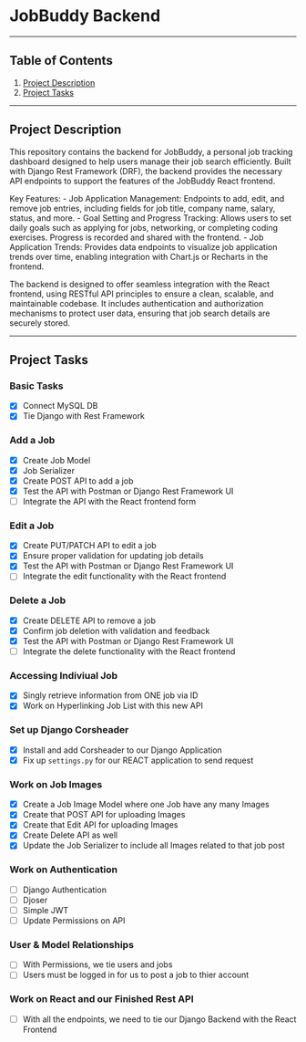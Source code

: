 # JobBuddy Backend

---

## Table of Contents 
1) [Project Description](#project-description)
1) [Project Tasks](#project-tasks)

---

## Project Description 

This repository contains the backend for JobBuddy, a personal job tracking dashboard designed to help users manage their job search efficiently. Built with Django Rest Framework (DRF), the backend provides the necessary API endpoints to support the features of the JobBuddy React frontend.

Key Features:
    - Job Application Management: Endpoints to add, edit, and remove job entries, including fields for job title, company name, salary, status, and more.
    - Goal Setting and Progress Tracking: Allows users to set daily goals such as applying for jobs, networking, or completing coding exercises. Progress is recorded and shared with the frontend.
    - Job Application Trends: Provides data endpoints to visualize job application trends over time, enabling integration with Chart.js or Recharts in the frontend.

The backend is designed to offer seamless integration with the React frontend, using RESTful API principles to ensure a clean, scalable, and maintainable codebase. It includes authentication and authorization mechanisms to protect user data, ensuring that job search details are securely stored.

---

## Project Tasks

### Basic Tasks
- [x] Connect MySQL DB
- [x] Tie Django with Rest Framework 

### Add a Job
- [x] Create Job Model
- [x] Job Serializer 
- [x] Create POST API to add a job
- [x] Test the API with Postman or Django Rest Framework UI
- [ ] Integrate the API with the React frontend form

### Edit a Job
- [x] Create PUT/PATCH API to edit a job
- [x] Ensure proper validation for updating job details
- [x] Test the API with Postman or Django Rest Framework UI
- [ ] Integrate the edit functionality with the React frontend

### Delete a Job
- [x] Create DELETE API to remove a job
- [x] Confirm job deletion with validation and feedback
- [x] Test the API with Postman or Django Rest Framework UI
- [ ] Integrate the delete functionality with the React frontend

### Accessing Indiviual Job 
- [x] Singly retrieve information from ONE job via ID
- [x] Work on Hyperlinking Job List with this new API 

### Set up Django Corsheader 
- [x] Install and add Corsheader to our Django Application 
- [x] Fix up `settings.py` for our REACT application to send request

### Work on Job Images 
- [x] Create a Job Image Model where one Job have any many Images
- [x] Create that POST API for uploading Images 
- [x] Create that Edit API for uploading Images 
- [x] Create Delete API as well
- [x] Update the Job Serializer to include all Images related to that job post 

### Work on Authentication 
- [ ] Django Authentication
- [ ] Djoser
- [ ] Simple JWT
- [ ] Update Permissions on API 

### User & Model Relationships
- [ ] With Permissions, we tie users and jobs 
- [ ] Users must be logged in for us to post a job to thier account 

### Work on React and our Finished Rest API 
- [ ] With all the endpoints, we need to tie our Django Backend with the React Frontend

